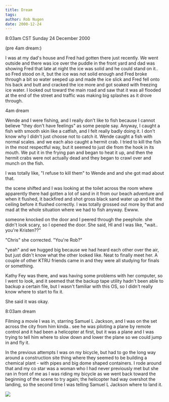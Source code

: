 ```yaml
---
title: Dream
tags: 
author: Rob Nugen
date: 2000-12-24
---
```


<title>Three dreams</title>
<p class="date">8:03am CST Sunday 24 December 2000</p>

<p class="note">(pre 4am dream:)</p>

<p class="dream">I was at my dad's house and Fred had gotten there
just recently.  We went outside and there was ice over the puddle in
the front yard and dad was showing Fred that late at night the ice was
solid and he could stand on it..  so Fred stood on it, but the ice was
not solid enough and Fred broke through a bit so water seeped up and
made the ice slick and Fred fell onto his back and butt and cracked
the ice more and got soaked with freezing ice water.  I looked out
toward the main road and saw that it was all flooded at the end of the
street and traffic was making big splashes as it drove through.</p>

<p class="note">4am dream</p>

<p class="dream">Wende and I were fishing, and I really don't like to
fish because I cannot believe "they don't have feelings" as some
people say.  Anyway, I caught a fish with smooth skin like a catfish,
and I felt really badly doing it.  I don't know why I didn't just
choose not to catch it.  Wende caught a fish with normal scales.  and
we each also caught a hermit crab.  I tried to kill the fish in the
most respectful way, but it seemed to just die from the hook in its
mouth.  We put it in the frying pan and began to heat it up, and then
the hermit crabs were not actually dead and they began to crawl over
and munch on the fish.</p>

<p class="dream">I was totally like, "I refuse to kill them" to Wende
and and she got mad about that.</p>

<p class="dream">the scene shifted and I was looking at the toilet
across the room where apparently there had gotten a lot of sand in it
from our beach adventure and when it flushed, it backfired and shot
gross black sand water up and hit the ceiling before it flushed
correctly.  I was totally grossed out more by that and mad at the
whole situation where we had to fish anyway.  Ewww.</p>

<p class="dream">someone knocked on the door and I peered through the
peephole.  she didn't look scary, so I opened the door.  She said, HI
and I was like, "wait.. you're Kristen??"</p>

<p class="dream">"Chris" she corrected. "You're Rob?"</p>

<p class="dream">"yeah" and we hugged big because we had heard each
other over the air, but just didn't know what the other looked like.
Neat to finally meet her.  A couple of other KTRU friends came in and
they were all studying for finals or something.</p>

<p class="dream">Kathy Fey was there, and was having some problems
with her computer, so I went to look, and it seemed that the backup
tape utility hadn't been able to backup a certain file, but I wasn't
familiar with this OS, so I didn't really know where to start to fix
it.</p>

<p class="dream">She said it was okay.</p>

<p class="note">8:03am dream</p> 

<p class="dream">Filming a movie I was in, starring Samuel L Jackson,
and I was on the set across the city from him kinda.. see he was
piloting a plane by remote control and it had been a helicopter at
first, but it was a plane and I was trying to tell him where to slow
down and lower the plane so we could jump in and fly it.</p>

<p class="dream">In the previous attempts I was on my bicycle, but had
to go the long way around a construction site thing where they seemed
to be building a chemical plant - with pipes and big dome shaped
containers.  I rode around that and my co star was a woman who I had
never previously met but she ran in front of me as I was riding my
bicycle as we went back toward the beginning of the scene to try
again; the helicopter had way overshot the landing, so the second time
I was telling Samuel L Jackson where to land it.</p>

<p><img src='/images/rob/wL-ROB.gif'/></p>
